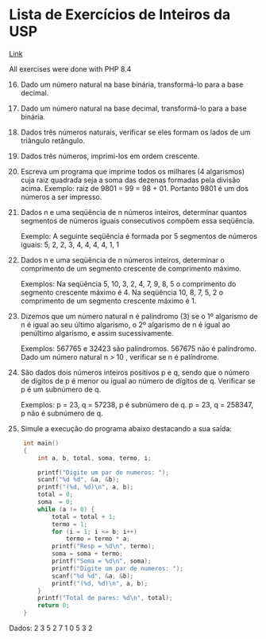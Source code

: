 # Lista de Exercícios de Inteiros da USP

[Link](https://www.ime.usp.br/~macmulti/exercicios/inteiros/index.html)

All exercises were done with PHP 8.4

16. Dado um número natural na base binária, transformá-lo para a base decimal.
17. Dado um número natural na base decimal, transformá-lo para a base binária.
18. Dados três números naturais, verificar se eles formam os lados de um triângulo retângulo.
19. Dados três números, imprimi-los em ordem crescente.
20. Escreva um programa que imprime todos os milhares (4 algarismos) cuja raiz quadrada seja a soma das dezenas formadas pela divisão acima. Exemplo: raiz de 9801 = 99 = 98 + 01. Portanto 9801 é um dos números a ser impresso.
21. Dados n e uma seqüência de n números inteiros, determinar quantos segmentos de números iguais consecutivos compõem essa seqüência.


    Exemplo: A seguinte seqüência é formada por 5 segmentos de números iguais:   5,  2,  2,  3,  4,  4,  4,  4,  1,  1

22. Dados n e uma seqüência de n números inteiros, determinar o comprimento de um segmento crescente de comprimento máximo.


    Exemplos:
    Na seqüência   5,  10,  3,  2,  4,  7,  9,  8,  5   o comprimento do segmento crescente máximo é 4.
    Na seqüência   10,  8,  7,  5,  2   o comprimento de um segmento crescente máximo é 1.

23. Dizemos que um número natural n é palíndromo (3) se o 1º algarismo de n é igual ao seu último algarismo, o 2º algarismo de n é igual ao penúltimo algarismo, e assim sucessivamente.
    

    Exemplos:
    567765 e 32423 são palíndromos.
    567675 não é palíndromo.
    Dado um número natural   n > 10 , verificar se n é palíndrome.

24. São dados dois números inteiros positivos p e q, sendo que o número de dígitos de p é menor ou igual ao número de dígitos de q. Verificar se p é um subnúmero de q.


    Exemplos:
    p = 23, q = 57238, p é subnúmero de q.
    p = 23, q = 258347, p não é subnúmero de q.

25.  Simule a execução do programa abaixo destacando a sua saída:

```c
    int main()
    {
        int a, b, total, soma, termo, i;

        printf("Digite um par de numeros: ");
        scanf("%d %d", &a, &b);
        printf("(%d, %d)\n", a, b);
        total = 0;
        soma  = 0;
        while (a != 0) {
            total = total + 1;
            termo = 1;
            for (i = 1; i <= b; i++)
                termo = termo * a;
            printf("Resp = %d\n", termo);
            soma = soma + termo;
            printf("Soma = %d\n", soma);
            printf("Digite um par de numeros: ");
            scanf("%d %d", &a, &b);
            printf("(%d, %d)\n", a, b);
        }
        printf("Total de pares: %d\n", total);
        return 0;
    }
```
Dados:
2    3
5    2
7    1
0    5
3    2
